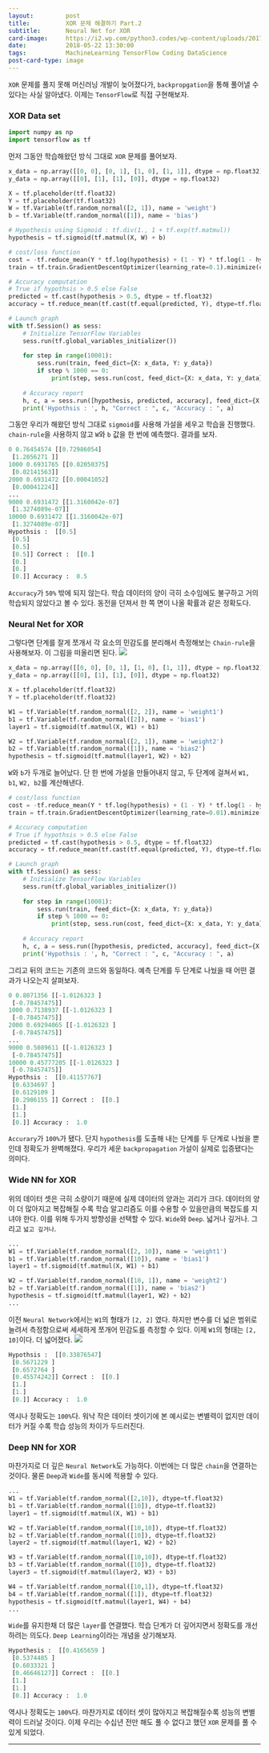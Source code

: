 ```yaml
---
layout:         post
title:          XOR 문제 해결하기 Part.2
subtitle:       Neural Net for XOR
card-image:     https://i2.wp.com/python3.codes/wp-content/uploads/2017/01/XIHOY.jpg?fit=640%2C417
date:           2018-05-22 13:30:00
tags:           MachineLearning TensorFlow Coding DataScience
post-card-type: image
---
```

```XOR``` 문제를 풀지 못해 머신러닝 개발이 늦어졌다가, ```backpropgation```을 통해 풀어낼 수 있다는 사실 알아냈다. 이제는 ```TensorFlow```로 직접 구현해보자.
### XOR Data set
```python
import numpy as np
import tensorflow as tf
```
먼저 그동안 학습해왔던 방식 그대로 ```XOR``` 문제를 풀어보자.
```python
x_data = np.array([[0, 0], [0, 1], [1, 0], [1, 1]], dtype = np.float32)
y_data = np.array([[0], [1], [1], [0]], dtype = np.float32)

X = tf.placeholder(tf.float32)
Y = tf.placeholder(tf.float32)
W = tf.Variable(tf.random_normal([2, 1]), name = 'weight')
b = tf.Variable(tf.random_normal([1]), name = 'bias')

# Hypothesis using Sigmoid : tf.div(1., 1 + tf.exp(tf.matmul))
hypothesis = tf.sigmoid(tf.matmul(X, W) + b)

# cost/loss function
cost = -tf.reduce_mean(Y * tf.log(hypothesis) + (1 - Y) * tf.log(1 - hypothesis))
train = tf.train.GradientDescentOptimizer(learning_rate=0.1).minimize(cost)

# Accuracy computation
# True if hypothsis > 0.5 else False
predicted = tf.cast(hypothesis > 0.5, dtype = tf.float32)
accuracy = tf.reduce_mean(tf.cast(tf.equal(predicted, Y), dtype=tf.float32))

# Launch graph
with tf.Session() as sess:
    # Initialize TensorFlow Variables
    sess.run(tf.global_variables_initializer())
    
    for step in range(10001):
        sess.run(train, feed_dict={X: x_data, Y: y_data})
        if step % 1000 == 0:
            print(step, sess.run(cost, feed_dict={X: x_data, Y: y_data}), sess.run(W))
            
    # Accuracy report
    h, c, a = sess.run([hypothesis, predicted, accuracy], feed_dict={X: x_data, Y: y_data})
    print('Hypothsis : ', h, "Correct : ", c, "Accuracy : ", a)
```
그동안 우리가 해왔던 방식 그대로 ```sigmoid```를 사용해 가설을 세우고 학습을 진행했다. ```chain-rule```을 사용하지 않고 ```W```와 ```b``` 값을 한 번에 예측했다. 결과를 보자.
```python
0 0.76454574 [[0.72986054]
 [1.2056271 ]]
1000 0.6931765 [[0.02050375]
 [0.02141563]]
2000 0.6931472 [[0.00041052]
 [0.00041224]]
...
9000 0.6931472 [[1.3160042e-07]
 [1.3274089e-07]]
10000 0.6931472 [[1.3160042e-07]
 [1.3274089e-07]]
Hypothsis :  [[0.5]
 [0.5]
 [0.5]
 [0.5]] Correct :  [[0.]
 [0.]
 [0.]
 [0.]] Accuracy :  0.5
```
```Accuracy```가 ```50%``` 밖에 되지 않는다. 학습 데이터의 양이 극히 소수임에도 불구하고 거의 학습되지 않았다고 볼 수 있다. 동전을 던져서 한 쪽 면이 나올 확률과 같은 정확도다.
### Neural Net for XOR
그렇다면 단계를 잘게 쪼개서 각 요소의 민감도를 분리해서 측정해보는 ```Chain-rule```을 사용해보자. 이 그림을 떠올리면 된다.
![](https://cdn-images-1.medium.com/max/1600/1*q1M7LGiDTirwU-4LcFq7_Q.png)
```python
x_data = np.array([[0, 0], [0, 1], [1, 0], [1, 1]], dtype = np.float32)
y_data = np.array([[0], [1], [1], [0]], dtype = np.float32)

X = tf.placeholder(tf.float32)
Y = tf.placeholder(tf.float32)

W1 = tf.Variable(tf.random_normal([2, 2]), name = 'weight1')
b1 = tf.Variable(tf.random_normal([2]), name = 'bias1')
layer1 = tf.sigmoid(tf.matmul(X, W1) + b1)

W2 = tf.Variable(tf.random_normal([2, 1]), name = 'weight2')
b2 = tf.Variable(tf.random_normal([1]), name = 'bias2')
hypothesis = tf.sigmoid(tf.matmul(layer1, W2) + b2)
```
```W```와 ```b```가 두개로 늘어났다. 단 한 번에 가설을 만들어내지 않고, 두 단계에 걸쳐서 ```W1, b1```, ```W2, b2```를 계산해낸다. 
```python
# cost/loss function
cost = -tf.reduce_mean(Y * tf.log(hypothesis) + (1 - Y) * tf.log(1 - hypothesis))
train = tf.train.GradientDescentOptimizer(learning_rate=0.01).minimize(cost)

# Accuracy computation
# True if hypothsis > 0.5 else False
predicted = tf.cast(hypothesis > 0.5, dtype = tf.float32)
accuracy = tf.reduce_mean(tf.cast(tf.equal(predicted, Y), dtype=tf.float32))

# Launch graph
with tf.Session() as sess:
    # Initialize TensorFlow Variables
    sess.run(tf.global_variables_initializer())
    
    for step in range(10001):
        sess.run(train, feed_dict={X: x_data, Y: y_data})
        if step % 1000 == 0:
            print(step, sess.run(cost, feed_dict={X: x_data, Y: y_data}), sess.run(W))
            
    # Accuracy report
    h, c, a = sess.run([hypothesis, predicted, accuracy], feed_dict={X: x_data, Y: y_data})
    print('Hypothsis : ', h, "Correct : ", c, "Accuracy : ", a)
```
그리고 뒤의 코드는 기존의 코드와 동일하다. 예측 단계를 두 단계로 나눴을 때 어떤 결과가 나오는지 살펴보자.
```python
0 0.8071356 [[-1.0126323 ]
 [-0.78457475]]
1000 0.7138937 [[-1.0126323 ]
 [-0.78457475]]
2000 0.69294065 [[-1.0126323 ]
 [-0.78457475]]
...
9000 0.5089611 [[-1.0126323 ]
 [-0.78457475]]
10000 0.45777205 [[-1.0126323 ]
 [-0.78457475]]
Hypothsis :  [[0.41157767]
 [0.6334697 ]
 [0.6129109 ]
 [0.2986155 ]] Correct :  [[0.]
 [1.]
 [1.]
 [0.]] Accuracy :  1.0
```
```Accurary```가 ```100%```가 됐다. 단지 ```hypothesis```를 도출해 내는 단계를 두 단계로 나눴을 뿐인데 정확도가 완벽해졌다. 우리가 세운 ```backpropagation``` 가설이 실제로 입증됐다는 의미다.
### Wide NN for XOR
위의 데이터 셋은 극히 소량이기 때문에 실제 데이터의 양과는 괴리가 크다. 데이터의 양이 더 많아지고 복잡해질 수록 학습 알고리즘도 이를 수용할 수 있을만큼의 복잡도를 지녀야 한다. 이를 위해 두가지 방향성을 선택할 수 있다. ```Wide```와 ```Deep```. 넓거나 깊거나. 그리고 ```넓고 깊거나```.
```python
...
W1 = tf.Variable(tf.random_normal([2, 10]), name = 'weight1')
b1 = tf.Variable(tf.random_normal([10]), name = 'bias1')
layer1 = tf.sigmoid(tf.matmul(X, W1) + b1)

W2 = tf.Variable(tf.random_normal([10, 1]), name = 'weight2')
b2 = tf.Variable(tf.random_normal([1]), name = 'bias2')
hypothesis = tf.sigmoid(tf.matmul(layer1, W2) + b2)
...
```
이전 ```Neural Network```에서는 ```W1```의 형태가 ```[2, 2]``` 였다. 하지만 변수를 더 넓은 범위로 늘려서 측정함으로써 세세하게 쪼개어 민감도를 측정할 수 있다. 이제 ```W1```의 형태는 ```[2, 10]```이다. 더 넓어졌다.
![](https://i2.wp.com/python3.codes/wp-content/uploads/2017/01/XIHOY.jpg?fit=640%2C417)
```python
Hypothsis :  [[0.33876547]
 [0.5671229 ]
 [0.6572764 ]
 [0.45574242]] Correct :  [[0.]
 [1.]
 [1.]
 [0.]] Accuracy :  1.0
```
역시나 정확도는 ```100%```다. 워낙 작은 데이터 셋이기에 본 예시로는 변별력이 없지만 데이터가 커질 수록 학습 성능의 차이가 두드러진다.
### Deep NN for XOR
마찬가지로 더 깊은 ```Neural Network```도 가능하다. 이번에는 더 많은 ```chain```을 연결하는 것이다. 물론 ```Deep```과 ```Wide```를 동시에 적용할 수 있다.
```python
...
W1 = tf.Variable(tf.random_normal([2,10]), dtype=tf.float32)
b1 = tf.Variable(tf.random_normal([10]), dtype=tf.float32)
layer1 = tf.sigmoid(tf.matmul(X, W1) + b1)

W2 = tf.Variable(tf.random_normal([10,10]), dtype=tf.float32)
b2 = tf.Variable(tf.random_normal([10]), dtype=tf.float32)
layer2 = tf.sigmoid(tf.matmul(layer1, W2) + b2)

W3 = tf.Variable(tf.random_normal([10,10]), dtype=tf.float32)
b3 = tf.Variable(tf.random_normal([10]), dtype=tf.float32)
layer3 = tf.sigmoid(tf.matmul(layer2, W3) + b3)

W4 = tf.Variable(tf.random_normal([10,1]), dtype=tf.float32)
b4 = tf.Variable(tf.random_normal([1]), dtype=tf.float32)
hypothesis = tf.sigmoid(tf.matmul(layer1, W4) + b4)
...
```
```Wide```를 유지한채 더 많은 ```layer```를 연결했다. 학습 단계가 더 깊어지면서 정확도를 개선하려는 의도다. ```Deep Learning```이라는 개념을 상기해보자.
```python
Hypothesis :  [[0.4165659 ]
 [0.5374485 ]
 [0.6033321 ]
 [0.46646127]] Correct :  [[0.]
 [1.]
 [1.]
 [0.]] Accuracy :  1.0
```
역시나 정확도는 ```100%```다. 마찬가지로 데이터 셋이 많아지고 복잡해질수록 성능의 변별력이 드러날 것이다. 이제 우리는 수십년 전만 해도 풀 수 없다고 했던 ```XOR``` 문제를 풀 수 있게 되었다.

---